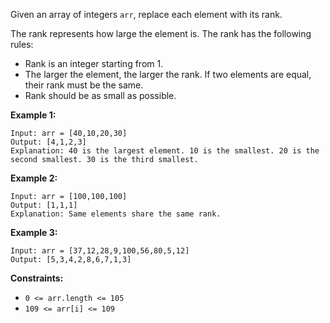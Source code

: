 Given an array of integers `arr`, replace each element with its rank.

The rank represents how large the element is. The rank has the following rules:

- Rank is an integer starting from 1.
- The larger the element, the larger the rank. If two elements are equal, their rank must be the same.
- Rank should be as small as possible.

**Example 1:**

```
Input: arr = [40,10,20,30]
Output: [4,1,2,3]
Explanation: 40 is the largest element. 10 is the smallest. 20 is the second smallest. 30 is the third smallest.
```

**Example 2:**

```
Input: arr = [100,100,100]
Output: [1,1,1]
Explanation: Same elements share the same rank.

```

**Example 3:**

```
Input: arr = [37,12,28,9,100,56,80,5,12]
Output: [5,3,4,2,8,6,7,1,3]

```

**Constraints:**

- `0 <= arr.length <= 105`
- `109 <= arr[i] <= 109`